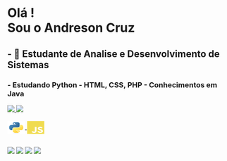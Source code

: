 <h1> Olá !<br>  
   Sou o Andreson Cruz</h1>
<h2>
   - 🔭 Estudante de Analise e Desenvolvimento de Sistemas
 </h2>
 <h3>
   - Estudando Python
   - HTML, CSS, PHP
   - Conhecimentos em Java
 </h3>

 <div>
  <a href="https://github.com/andreson94">
  <img height="180em" src="https://github-readme-stats.vercel.app/api?username=andreson94&show_icons=true&theme=tokyonight&include_all_commits=true&count_private=true"/>
  <img height="180em" src="https://github-readme-stats.vercel.app/api/top-langs/?username=andreson94&layout=compact&langs_count=7&theme=tokyonight"/>
</div>
<div style="display: inline_block"><br>
  <img align="center" alt="Andreson-Python" height="30" width="40" src="https://raw.githubusercontent.com/devicons/devicon/master/icons/python/python-original.svg">
  <img align="center" alt="Andreson = js" height="30" width="40" src="https://raw.githubusercontent.com/devicons/devicon/master/icons/javascript/javascript-plain.svg">
 
</div>
  
  ##
 
<div> 
  <a href="https://instagram.com/andr350n" target="_blank"><img src="https://img.shields.io/badge/-Instagram-%23E4405F?style=for-the-badge&logo=instagram&logoColor=white" target="_blank"></a>
 	<a href="https://discord.gg/andr350n" target="_blank"><img src="https://img.shields.io/badge/Discord-7289DA?style=for-the-badge&logo=discord&logoColor=white" target="_blank"></a> 
  <a href = "mailto:andrdeson.dc.silva@gmail.com"><img src="https://img.shields.io/badge/-Gmail-%23333?style=for-the-badge&logo=gmail&logoColor=white" target="_blank"></a>
  <a href="https://www.linkedin.com/in/AndresonCruz" target="_blank"><img src="https://img.shields.io/badge/-LinkedIn-%230077B5?style=for-the-badge&logo=linkedin&logoColor=white" target="_blank"></a> 
 </div>
